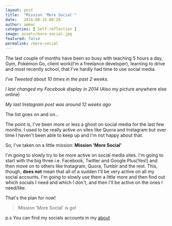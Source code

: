 ```yaml
---
layout: post
title:  "Mission 'More Social'"
date:   2016-08-15 00:26
author: ammar
categories: [ Self-reflection ]
image: assets/more-social.jpg
featured: false
permalink: /more-social
---
```


The last couple of months have been so busy with teaching 5 hours a day, Gym, Pokémon Go, client work(I'm a freelance developer), learning to drive and most recently school, that I've hardly had time to use social media.

*I've Tweeted about 10 times in the past 2 weeks.*

*I last changed my Facebook display in 2014* (Also my picture anywhere else online)

*My last Instagram post was around 12 weeks ago*

The list goes on and on...

The point is, I've been more or less a ghost on social media for the last few months. I used to be really active on sites like Quora and Instagram but over time I haven't been able to keep up and I'm not happy about that.

So, I've taken on a little mission:  **Mission 'More Social'**

I'm going to slowly try to be more active on social media sites. I'm going to start with the big three i.e. Facebook, Twitter and Google Plus(Yes!) and then move on to others like Instagram, Quora, Tumblr and the rest. This, though, **does not** mean that all of a sudden I'll be very active on all my social accounts. I'm going to slowly use them a little more and then find out which socials I need and which I don't, and then I'll be active on the ones I need/like.

That's the plan for now!

> Mission 'More Social' is go!

p.s You can find my socials accounts in my [about](/about)
